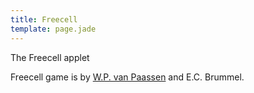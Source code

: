 ```yaml
---
title: Freecell
template: page.jade
---
```


<applet code=GameFrame.class width="800" height="650" archive="freecell.jar" class="center">
The Freecell applet
</applet>

Freecell game is by [W.P. van Paassen](http://www.paassen.tmfweb.nl) and E.C. Brummel.
